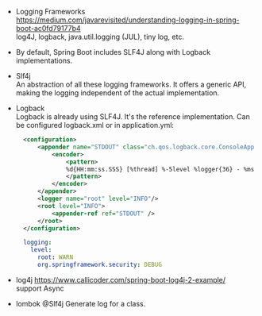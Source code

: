- Logging Frameworks  
  https://medium.com/javarevisited/understanding-logging-in-spring-boot-ac0fd79177b4  
  log4J, logback, java.util.logging (JUL), tiny log, etc.  

- By default, Spring Boot includes SLF4J along with Logback implementations.

- Slf4j  
  An abstraction of all these logging frameworks. It offers a generic API, making the logging independent of the actual implementation.

- Logback  
  Logback is already using SLF4J. It's the reference implementation.
  Can be configured logback.xml or in application.yml:  
  ```xml
    <configuration>
        <appender name="STDOUT" class="ch.qos.logback.core.ConsoleAppender">
            <encoder>
                <pattern>
                %d{HH:mm:ss.SSS} [%thread] %-5level %logger{36} - %msg%n
                </pattern>
            </encoder>
        </appender>
        <logger name="root" level="INFO"/>
        <root level="INFO">
            <appender-ref ref="STDOUT" />
        </root>
    </configuration>
  ```
  ```yaml
    logging:
      level:
        root: WARN
        org.springframework.security: DEBUG
  ```

- log4j
  https://www.callicoder.com/spring-boot-log4j-2-example/  
  support Async

- lombok @Slf4j
  Generate log for a class.
